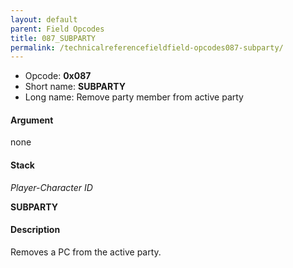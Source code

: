 ```yaml
---
layout: default
parent: Field Opcodes
title: 087_SUBPARTY
permalink: /technicalreferencefieldfield-opcodes087-subparty/
---
```


-   Opcode: **0x087**
-   Short name: **SUBPARTY**
-   Long name: Remove party member from active party

#### Argument

none

#### Stack

  
*Player-Character ID*

**SUBPARTY**

#### Description

Removes a PC from the active party.

